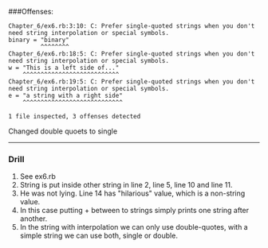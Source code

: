 ###Offenses:

    Chapter_6/ex6.rb:3:10: C: Prefer single-quoted strings when you don't need string interpolation or special symbols. 
    binary = "binary" 
             ^^^^^^^^  
    Chapter_6/ex6.rb:18:5: C: Prefer single-quoted strings when you don't need string interpolation or special symbols. 
    w = "This is a left side of..." 
        ^^^^^^^^^^^^^^^^^^^^^^^^^^^ 
    Chapter_6/ex6.rb:19:5: C: Prefer single-quoted strings when you don't need string interpolation or special symbols. 
    e = "a string with a right side"  
        ^^^^^^^^^^^^^^^^^^^^^^^^^^^^
    
    1 file inspected, 3 offenses detected  
    
    
Changed double quoets to single  

***

### Drill

1. See ex6.rb  
2. String is put inside other string in line 2, line 5, line 10 and line 11.
3. He was not lying. Line 14 has "hilarious" value, which is a non-string value.
4. In this case  putting + between to strings simply prints one string after another.
5. In the string with interpolation we can only use double-quotes, with a simple string we can use both, single or double.  
